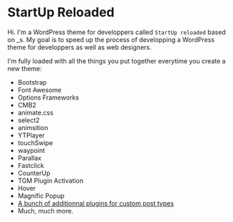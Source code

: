 StartUp Reloaded
===

Hi. I'm a WordPress theme for developpers called `StartUp reloaded` based on _s. My goal is to speed up the process of developping a WordPress theme for developpers as well as web designers.

I'm fully loaded with all the things you put together everytime you create a new theme:

* Bootstrap
* Font Awesome
* Options Frameworks
* CMB2
* animate.css
* select2
* animsition
* YTPlayer
* touchSwipe
* waypoint
* Parallax
* Fastclick
* CounterUp
* TGM Plugin Activation
* Hover
* Magnific Popup
* [A bunch of additionnal plugins for custom post types](https://github.com/yozzi?tab=repositories)
* Much, much more.
